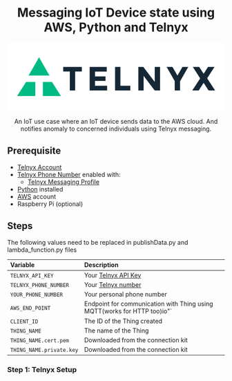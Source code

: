 <div align="center">

# Messaging IoT Device state using AWS, Python and Telnyx

![Telnyx](/img/logo-dark.png)

An IoT use case where an IoT device sends data to the AWS cloud. And notifies anomaly to concerned individuals using Telnyx messaging.

</div>

## Prerequisite
 
 * [Telnyx Account](https://telnyx.com/sign-up?utm_source=referral&utm_medium=github_referral&utm_campaign=cross-site-link)
 * [Telnyx Phone Number](https://portal.telnyx.com/#/app/numbers/my-numbers?utm_source=referral&utm_medium=github_referral&utm_campaign=cross-site-link) enabled with:
    * [Telnyx Messaging Profile](https://portal.telnyx.com/#/app/messaging)
 * [Python](https://nodejs.org/en/) installed
 * [AWS](https://aws.amazon.com/) account
 * Raspberry Pi (optional)

  ## Steps

The following values need to be replaced in publishData.py and lambda_function.py files

| Variable               | Description                                                                                                                                              |
|:-----------------------|:---------------------------------------------------------------------------------------------------------------------------------------------------------|
| `TELNYX_API_KEY`       | Your [Telnyx API Key](https://portal.telnyx.com/#/app/api-keys?utm_source=referral&utm_medium=github_referral&utm_campaign=cross-site-link)              |
| `TELNYX_PHONE_NUMBER`    | Your [Telnyx number](https://portal.telnyx.com/#/app/numbers/my-numbers?utm_source=referral&utm_medium=github_referral&utm_campaign=cross-site-link) |
| `YOUR_PHONE_NUMBER`      | Your personal phone number                                                                                                   |
| `AWS_END_POINT`             | Endpoint for communication with Thing using MQTT(works for HTTP too)io"`                                                                                                  |
| `CLIENT_ID` | The ID of the Thing created                          |
| `THING_NAME` | The name of the Thing |
| `THING_NAME.cert.pem` | Downloaded from the connection kit |
| `THING_NAME.private.key` | Downloaded from the connection kit |

 ### Step 1: Telnyx Setup 
 
